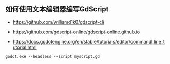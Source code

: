 ## 如何使用文本编辑器编写GdScript

- https://github.com/williamd1k0/gdscript-cli

- https://github.com/gdscript-online/gdscript-online.github.io

- https://docs.godotengine.org/en/stable/tutorials/editor/command_line_tutorial.html

```text
godot.exe --headless --script myscript.gd
```